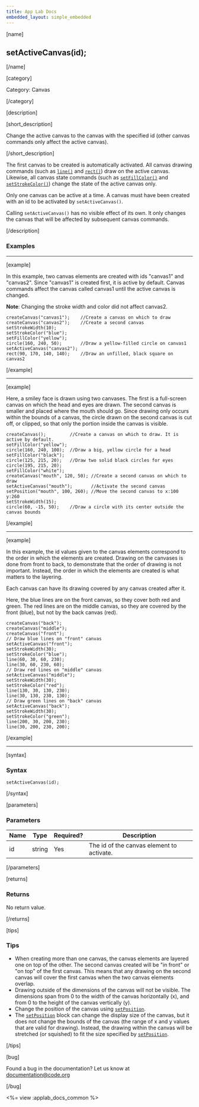 ```yaml
---
title: App Lab Docs
embedded_layout: simple_embedded
---
```


[name]

## setActiveCanvas(id);

[/name]


[category]

Category: Canvas

[/category]

[description]

[short_description]

Change the active canvas to the canvas with the specified id (other canvas commands only affect the active canvas).

[/short_description]

The first canvas to be created is automatically activated. All canvas drawing commands (such as [`line()`](/applab/docs/line) and [`rect()`](/applab/docs/rect)) draw on the active canvas. Likewise, all canvas state commands (such as [`setFillColor()`](/applab/docs/setFillColor) and [`setStrokeColor()`](/applab/docs/setStrokeColor)) change the state of the active canvas only.

Only one canvas can be active at a time. A canvas must have been created with an id to be activated by `setActiveCanvas()`.

Calling `setActiveCanvas()` has no visible effect of its own. It only changes the canvas that will be affected by subsequent canvas commands.

[/description]

### Examples
____________________________________________________

[example]

In this example, two canvas elements are created with ids "canvas1" and "canvas2". Since "canvas1" is created first, it is active by default. Canvas commands affect the canvas called canvas1 until the active canvas is changed.

**Note**: Changing the stroke width and color did not affect canvas2.


```
createCanvas("canvas1");    //Create a canvas on which to draw
createCanvas("canvas2");    //Create a second canvas
setStrokeWidth(10);
setStrokeColor("blue");
setFillColor("yellow");
circle(160, 240, 50);       //Draw a yellow-filled circle on canvas1
setActiveCanvas("canvas2");
rect(90, 170, 140, 140);    //Draw an unfilled, black square on canvas2
```

[/example]

____________________________________________________
[example]

Here, a smiley face is drawn using two canvases. The first is a full-screen canvas on which the head and eyes are drawn. The second canvas is smaller and placed where the mouth should go. Since drawing only occurs within the bounds of a canvas, the circle drawn on the second canvas is cut off, or clipped, so that only the portion inside the canvas is visible.


```
createCanvas();         //Create a canvas on which to draw. It is active by default.
setFillColor("yellow");
circle(160, 240, 100);  //Draw a big, yellow circle for a head
setFillColor("black");
circle(125, 215, 20);   //Draw two solid black circles for eyes
circle(195, 215, 20);
setFillColor("white");
createCanvas("mouth", 120, 50); //Create a second canvas on which to draw
setActiveCanvas("mouth");       //Activate the second canvas
setPosition("mouth", 100, 260); //Move the second canvas to x:100 y:260
setStrokeWidth(15);
circle(60, -15, 50);    //Draw a circle with its center outside the canvas bounds
```

[/example]

____________________________________________________
[example]

In this example, the id values given to the canvas elements correspond to the order in which the elements are created. Drawing on the canvases is done from front to back, to demonstrate that the order of drawing is not important. Instead, the order in which the elements are created is what matters to the layering.

Each canvas can have its drawing covered by any canvas created after it.

Here, the blue lines are on the front canvas, so they cover both red and green. The red lines are on the middle canvas, so they are covered by the front (blue), but not by the back canvas (red).


```
createCanvas("back");
createCanvas("middle");
createCanvas("front");
// Draw blue lines on "front" canvas
setActiveCanvas("front");
setStrokeWidth(30);
setStrokeColor("blue");
line(60, 30, 60, 230);
line(30, 60, 230, 60);
// Draw red lines on "middle" canvas
setActiveCanvas("middle");
setStrokeWidth(30);
setStrokeColor("red");
line(130, 30, 130, 230);
line(30, 130, 230, 130);
// Draw green lines on "back" canvas
setActiveCanvas("back");
setStrokeWidth(30);
setStrokeColor("green");
line(200, 30, 200, 230);
line(30, 200, 230, 200);
```

[/example]

____________________________________________________

[syntax]

### Syntax

```
setActiveCanvas(id);
```

[/syntax]

[parameters]

### Parameters

| Name  | Type | Required? | Description |
|-----------------|------|-----------|-------------|
| id | string | Yes | The id of the canvas element to activate.  |

[/parameters]

[returns]

### Returns
No return value.

[/returns]

[tips]

### Tips
- When creating more than one canvas, the canvas elements are layered one on top of the other. The second canvas created will be "in front" or "on top" of the first canvas. This means that any drawing on the second canvas will cover the first canvas when the two canvas elements overlap.
- Drawing outside of the dimensions of the canvas will not be visible. The dimensions span from 0 to the width of the canvas horizontally (x), and from 0 to the height of the canvas vertically (y).
- Change the position of the canvas using [`setPosition`](/applab/docs/setPosition).
- The [`setPosition`](/applab/docs/setPosition) block can change the display size of the canvas, but it does not change the bounds of the canvas (the range of x and y values that are valid for drawing). Instead, the drawing within the canvas will be stretched (or squished) to fit the size specified by [`setPosition`](/applab/docs/setPosition).

[/tips]

[bug]

Found a bug in the documentation? Let us know at documentation@code.org

[/bug]

<%= view :applab_docs_common %>
